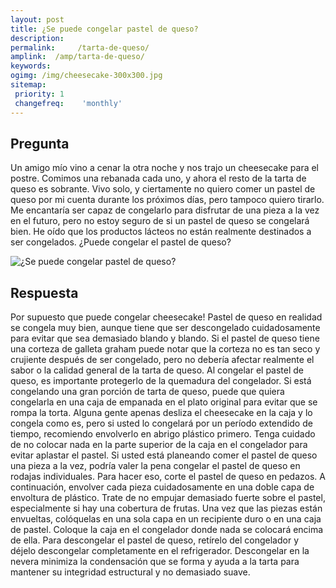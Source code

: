 ```yaml
---
layout: post
title: ¿Se puede congelar pastel de queso?  
description: 
permalink:     /tarta-de-queso/
amplink:  /amp/tarta-de-queso/
keywords: 
ogimg: /img/cheesecake-300x300.jpg
sitemap:
 priority: 1
 changefreq:    'monthly'
---
```




## Pregunta

Un amigo mío vino a cenar la otra noche y nos trajo un cheesecake para el postre. Comimos una rebanada cada uno, y ahora el resto de la tarta de queso es sobrante. Vivo solo, y ciertamente no quiero comer un pastel de queso por mi cuenta durante los próximos días, pero tampoco quiero tirarlo. Me encantaría ser capaz de congelarlo para disfrutar de una pieza a la vez en el futuro, pero no estoy seguro de si un pastel de queso se congelará bien. He oído que los productos lácteos no están realmente destinados a ser congelados. ¿Puede congelar el pastel de queso?


![¿Se puede congelar pastel de queso?](https://sepuedecongelar.com/img/cheesecake-300x300.jpg "¿Se puede congelar pastel de queso?" )


## Respuesta

Por supuesto que puede congelar cheesecake! Pastel de queso en realidad se congela muy bien, aunque tiene que ser descongelado cuidadosamente para evitar que sea demasiado blando y blando. Si el pastel de queso tiene una corteza de galleta graham puede notar que la corteza no es tan seco y crujiente después de ser congelado, pero no debería afectar realmente el sabor o la calidad general de la tarta de queso.
Al congelar el pastel de queso, es importante protegerlo de la quemadura del congelador. Si está congelando una gran porción de tarta de queso, puede que quiera congelarla en una caja de empanada en el plato original para evitar que se rompa la torta. Alguna gente apenas desliza el cheesecake en la caja y lo congela como es, pero si usted lo congelará por un período extendido de tiempo, recomiendo envolverlo en abrigo plástico primero. Tenga cuidado de no colocar nada en la parte superior de la caja en el congelador para evitar aplastar el pastel.
Si usted está planeando comer el pastel de queso una pieza a la vez, podría valer la pena congelar el pastel de queso en rodajas individuales. Para hacer eso, corte el pastel de queso en pedazos. A continuación, envolver cada pieza cuidadosamente en una doble capa de envoltura de plástico. Trate de no empujar demasiado fuerte sobre el pastel, especialmente si hay una cobertura de frutas. Una vez que las piezas están envueltas, colóquelas en una sola capa en un recipiente duro o en una caja de pastel. Coloque la caja en el congelador donde nada se colocará encima de ella.
Para descongelar el pastel de queso, retírelo del congelador y déjelo descongelar completamente en el refrigerador. Descongelar en la nevera minimiza la condensación que se forma y ayuda a la tarta para mantener su integridad estructural y no demasiado suave.
